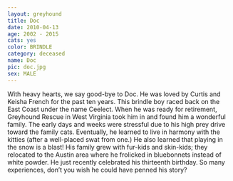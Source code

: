 ```yaml
---
layout: greyhound
title: Doc
date: 2010-04-13
age: 2002 - 2015
cats: yes
color: BRINDLE
category: deceased
name: Doc
pic: doc.jpg
sex: MALE
---
```


With heavy hearts, we say good-bye to Doc.  He was loved by Curtis and Keisha French for the
past ten years.  This brindle boy raced back on the East Coast under the name Ceelect.  When he
was ready for retirement, Greyhound Rescue in West Virginia took him in and found him a
wonderful family.  The early days and weeks were stressful due to his high prey drive toward
the family cats.  Eventually, he learned to live in harmony with the kitties (after a
well-placed swat from one.)  He also learned that playing in the snow is a blast!  His family
grew with fur-kids and skin-kids; they relocated to the Austin area where he frolicked in
bluebonnets instead of white powder.  He just recently celebrated his thirteenth birthday.  So
many experiences, don’t you wish he could have penned his story?
